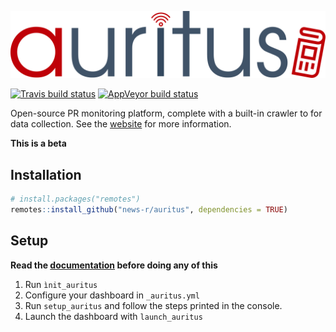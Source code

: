 ![](man/figures/logo.png)

<!-- badges: start -->
[![Travis build status](https://travis-ci.org/news-r/auritus.svg?branch=master)](https://travis-ci.org/news-r/auritus)
[![AppVeyor build status](https://ci.appveyor.com/api/projects/status/github/news-r/auritus?branch=master&svg=true)](https://ci.appveyor.com/project/news-r/auritus)
<!-- badges: end -->

Open-source PR monitoring platform, complete with a built-in crawler to for data collection. See the [website](https://auritus.io/) for more information.

**This is a beta**

## Installation

``` r
# install.packages("remotes")
remotes::install_github("news-r/auritus", dependencies = TRUE)
```

## Setup

__Read the [documentation](https://auritus.io/#/) before doing any of this__

1. Run `ìnit_auritus`
2. Configure your dashboard in `_auritus.yml`
3. Run `setup_auritus` and follow the steps printed in the console.
4. Launch the dashboard with `launch_auritus`
